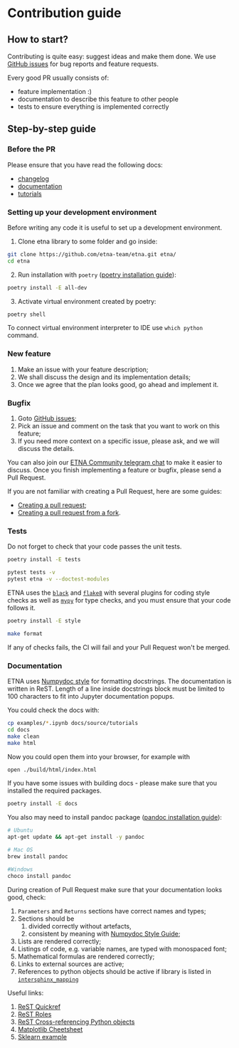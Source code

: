 # Contribution guide

## How to start?

Contributing is quite easy: suggest ideas and make them done.
We use [GitHub issues](https://github.com/etna-team/etna/issues) for bug reports and feature requests.

Every good PR usually consists of:
- feature implementation :)
- documentation to describe this feature to other people
- tests to ensure everything is implemented correctly

## Step-by-step guide

### Before the PR
Please ensure that you have read the following docs:
- [changelog](https://github.com/etna-team/etna/blob/master/CHANGELOG.md)
- [documentation](https://etna-docs.netlify.app/)
- [tutorials](https://github.com/etna-team/etna/tree/master/examples)

### Setting up your development environment

Before writing any code it is useful to set up a development environment.
1. Clone etna library to some folder and go inside:
```bash
git clone https://github.com/etna-team/etna.git etna/
cd etna
```
2. Run installation with `poetry` ([poetry installation guide](https://python-poetry.org/docs/#installation)):
```bash
poetry install -E all-dev
```
3. Activate virtual environment created by poetry:
```bash
poetry shell
```

To connect virtual environment interpreter to IDE use `which python` command.

### New feature

1. Make an issue with your feature description;
2. We shall discuss the design and its implementation details;
3. Once we agree that the plan looks good, go ahead and implement it.

### Bugfix

1. Goto [GitHub issues](https://github.com/etna-team/etna/issues);
2. Pick an issue and comment on the task that you want to work on this feature;
3. If you need more context on a specific issue, please ask, and we will discuss the details.

You can also join our [ETNA Community telegram chat](https://t.me/etna_support) to make it easier to discuss.
Once you finish implementing a feature or bugfix, please send a Pull Request.

If you are not familiar with creating a Pull Request, here are some guides:
- [Creating a pull request](https://help.github.com/articles/creating-a-pull-request/);
- [Creating a pull request from a fork](https://docs.github.com/en/pull-requests/collaborating-with-pull-requests/proposing-changes-to-your-work-with-pull-requests/creating-a-pull-request-from-a-fork).

### Tests

Do not forget to check that your code passes the unit tests. 
```bash
poetry install -E tests

pytest tests -v
pytest etna -v --doctest-modules
```

ETNA uses the [`black`](https://github.com/psf/black) and [`flake8`](https://github.com/pycqa/flake8) with several plugins 
for coding style checks as well as [`mypy`](https://github.com/python/mypy) for type checks, and you must ensure that your code follows it. 
```bash
poetry install -E style

make format
```

If any of checks fails, the CI will fail and your Pull Request won't be merged.

### Documentation

ETNA uses [Numpydoc style](https://numpydoc.readthedocs.io/en/latest/format.html) for formatting docstrings. 
The documentation is written in ReST.
Length of a line inside docstrings block must be limited to 100 characters to fit into Jupyter documentation popups.

You could check the docs with:
```bash
cp examples/*.ipynb docs/source/tutorials
cd docs
make clean
make html
```

Now you could open them into your browser, for example with
```bash
open ./build/html/index.html
```

If you have some issues with building docs - please make sure that you installed the required packages.

```bash
poetry install -E docs
```
You also may need to install pandoc package ([pandoc installation guide](https://pandoc.org/installing.html)):
```bash
# Ubuntu
apt-get update && apt-get install -y pandoc

# Mac OS
brew install pandoc

#Windows
choco install pandoc
```

During creation of Pull Request make sure that your documentation looks good, check:
1. `Parameters` and `Returns` sections have correct names and types;
2. Sections should be
   1. divided correctly without artefacts,
   2. consistent by meaning with [Numpydoc Style Guide](https://numpydoc.readthedocs.io/en/latest/format.html);
3. Lists are rendered correctly;
4. Listings of code, e.g. variable names, are typed with monospaced font;
5. Mathematical formulas are rendered correctly;
6. Links to external sources are active;
7. References to python objects should be active if library is listed in [`intersphinx_mapping`](https://github.com/etna-team/etna/blob/master/docs/source/conf.py#L68)

Useful links:
1. [ReST Quickref](https://docutils.sourceforge.io/docs/user/rst/quickref.html)
2. [ReST Roles](https://www.sphinx-doc.org/en/master/usage/restructuredtext/roles.html)
3. [ReST Cross-referencing Python objects](https://www.sphinx-doc.org/en/master/usage/restructuredtext/domains.html#cross-referencing-python-objects)
4. [Matplotlib Cheetsheet](https://matplotlib.org/sampledoc/cheatsheet.html)
5. [Sklearn example](https://github.com/scikit-learn/scikit-learn/blob/37ac6788c/sklearn/linear_model/_ridge.py#L321)
